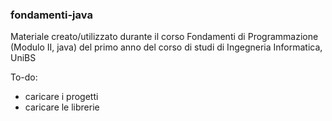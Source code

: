 ### fondamenti-java
Materiale creato/utilizzato durante il corso Fondamenti di Programmazione (Modulo II, java) del primo anno del corso di studi di Ingegneria Informatica, UniBS

To-do:
- caricare i progetti
- caricare le librerie 
